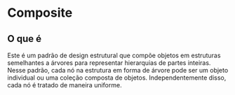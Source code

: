 # Composite

## O que é

Este é um padrão de design estrutural que compõe objetos em estruturas semelhantes a árvores para representar hierarquias de partes inteiras. Nesse padrão, cada nó na estrutura em forma de árvore pode ser um objeto individual ou uma coleção composta de objetos. Independentemente disso, cada nó é tratado de maneira uniforme.
